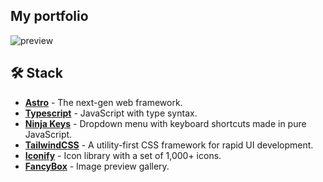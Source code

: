 ## My portfolio 

![preview](assets/opengraph-image.png)

🛠️ Stack
-- 

- [**Astro**](https://astro.build/) - The next-gen web framework.
- [**Typescript**](https://www.typescriptlang.org/) - JavaScript with type syntax.
- [**Ninja Keys**](https://github.com/ssleptsov/ninja-keys) - Dropdown menu with keyboard shortcuts made in pure JavaScript.
- [**TailwindCSS**](https://tailwindcss.com/) - A utility-first CSS framework for rapid UI development.
- [**Iconify**](https://iconify.design/) - Icon library with a set of 1,000+ icons.
- [**FancyBox**](https://fancyapps.com/fancybox/) - Image preview gallery.

